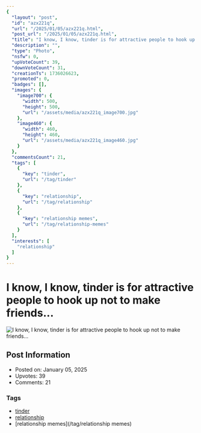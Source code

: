 ```yaml
---
{
  "layout": "post",
  "id": "azx221q",
  "url": "/2025/01/05/azx221q.html",
  "post_url": "/2025/01/05/azx221q.html",
  "title": "I know, I know, tinder is for attractive people to hook up not to make friends...",
  "description": "",
  "type": "Photo",
  "nsfw": 0,
  "upVoteCount": 39,
  "downVoteCount": 31,
  "creationTs": 1736026623,
  "promoted": 0,
  "badges": [],
  "images": {
    "image700": {
      "width": 500,
      "height": 500,
      "url": "/assets/media/azx221q_image700.jpg"
    },
    "image460": {
      "width": 460,
      "height": 460,
      "url": "/assets/media/azx221q_image460.jpg"
    }
  },
  "commentsCount": 21,
  "tags": [
    {
      "key": "tinder",
      "url": "/tag/tinder"
    },
    {
      "key": "relationship",
      "url": "/tag/relationship"
    },
    {
      "key": "relationship memes",
      "url": "/tag/relationship-memes"
    }
  ],
  "interests": [
    "relationship"
  ]
}
---
```


# I know, I know, tinder is for attractive people to hook up not to make friends...

![I know, I know, tinder is for attractive people to hook up not to make friends...](/assets/media/azx221q_image700.jpg)

## Post Information

- Posted on: January 05, 2025
- Upvotes: 39
- Comments: 21

### Tags

- [tinder](/tag/tinder)
- [relationship](/tag/relationship)
- [relationship memes](/tag/relationship memes)
